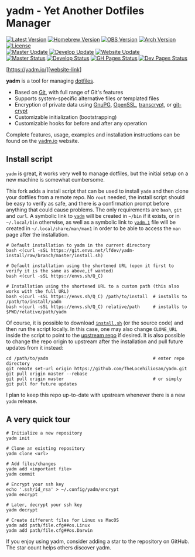 # yadm - Yet Another Dotfiles Manager

[![Latest Version][releases-badge]][releases-link]
[![Homebrew Version][homebrew-badge]][homebrew-link]
[![OBS Version][obs-badge]][obs-link]
[![Arch Version][arch-badge]][arch-link]
[![License][license-badge]][license-link]<br />
[![Master Update][master-date]][master-commits]
[![Develop Update][develop-date]][develop-commits]
[![Website Update][website-date]][website-commits]<br />
[![Master Status][master-badge]][workflow-master]
[![Develop Status][develop-badge]][workflow-develop]
[![GH Pages Status][gh-pages-badge]][workflow-gh-pages]
[![Dev Pages Status][dev-pages-badge]][workflow-dev-pages]

[https://yadm.io/][website-link]

**yadm** is a tool for managing [dotfiles][].

* Based on [Git][], with full range of Git's features
* Supports system-specific alternative files or templated files
* Encryption of private data using [GnuPG][], [OpenSSL][], [transcrypt][], or
  [git-crypt][]
* Customizable initialization (bootstrapping)
* Customizable hooks for before and after any operation

Complete features, usage, examples and installation instructions can be found on
the [yadm.io][website-link] website.

## Install script

`yadm` is great, it works very well to manage dotfiles, but the initial setup on a new machine is somewhat cumbersome.

This fork adds a install script that can be used to install `yadm` and then clone your dotfiles from a remote repo. No `root` needed, the install script should be easy to verify as safe, and there is a confirmation prompt before anything that could cause problems. The only requirements are `bash`, `git` and `curl`. A symbolic link to [`yadm`](yadm) will be created in `~/bin` if it exists, or in `~/.local/bin` otherwise, as well as a symbolic link to [`yadm.1`](yadm.md) file will be created in `~/.local/share/man/man1` in order to be able to access the `man` page after the installation.

    # Default installation to yadm in the current directory
    bash <(curl -sSL https://git.envs.net/lfdev/yadm-install/raw/branch/master/install.sh)

    # Default installation using the shortened URL (open it first to verify it is the same as above,if wanted)
    bash <(curl -sSL https://envs.sh/Q_C)

    # Installation using the shortened URL to a custom path (this also works with the full URL)
    bash <(curl -sSL https://envs.sh/Q_C) /path/to/install  # installs to /path/to/install/yadm
    bash <(curl -sSL https://envs.sh/Q_C) relative/path     # installs to $PWD/relative/path/yadm

Of course, it is possible to download [`install.sh`](install.sh) (or the source code) and then run the script locally. In this case, one may also change `CLONE_URL` inside the script to point to the [upstream repo][] if desired. It is also possible to change the repo origin to upstream after the installation and pull future updates from it instead:

    cd /path/to/yadm                                        # enter repo directory
    git remote set-url origin https://github.com/TheLocehiliosan/yadm.git
    git pull origin master --rebase
    git pull origin master                                  # or simply git pull for future updates

I plan to keep this repo up-to-date with upstream whenever there is a new `yadm` release.

## A very quick tour

    # Initialize a new repository
    yadm init

    # Clone an existing repository
    yadm clone <url>

    # Add files/changes
    yadm add <important file>
    yadm commit

    # Encrypt your ssh key
    echo '.ssh/id_rsa' > ~/.config/yadm/encrypt
    yadm encrypt

    # Later, decrypt your ssh key
    yadm decrypt

    # Create different files for Linux vs MacOS
    yadm add path/file.cfg##os.Linux
    yadm add path/file.cfg##os.Darwin

If you enjoy using yadm, consider adding a star to the repository on GitHub.
The star count helps others discover yadm.

[Git]: https://git-scm.com/
[GnuPG]: https://gnupg.org/
[OpenSSL]: https://www.openssl.org/
[arch-badge]: https://img.shields.io/archlinux/v/extra/any/yadm
[arch-link]: https://archlinux.org/packages/extra/any/yadm/
[dev-pages-badge]: https://img.shields.io/github/actions/workflow/status/TheLocehiliosan/yadm/test.yml?branch=dev-pages
[develop-badge]: https://img.shields.io/github/actions/workflow/status/TheLocehiliosan/yadm/test.yml?branch=develop
[develop-commits]: https://github.com/TheLocehiliosan/yadm/commits/develop
[develop-date]: https://img.shields.io/github/last-commit/TheLocehiliosan/yadm/develop.svg?label=develop
[dotfiles]: https://en.wikipedia.org/wiki/Hidden_file_and_hidden_directory
[gh-pages-badge]: https://img.shields.io/github/actions/workflow/status/TheLocehiliosan/yadm/test.yml?branch=gh-pages
[git-crypt]: https://github.com/AGWA/git-crypt
[homebrew-badge]: https://img.shields.io/homebrew/v/yadm.svg
[homebrew-link]: https://formulae.brew.sh/formula/yadm
[license-badge]: https://img.shields.io/github/license/TheLocehiliosan/yadm.svg
[license-link]: https://github.com/TheLocehiliosan/yadm/blob/master/LICENSE
[master-badge]: https://img.shields.io/github/actions/workflow/status/TheLocehiliosan/yadm/test.yml?branch=master
[master-commits]: https://github.com/TheLocehiliosan/yadm/commits/master
[master-date]: https://img.shields.io/github/last-commit/TheLocehiliosan/yadm/master.svg?label=master
[obs-badge]: https://img.shields.io/badge/OBS-v3.2.2-blue
[obs-link]: https://software.opensuse.org//download.html?project=home%3ATheLocehiliosan%3Ayadm&package=yadm
[releases-badge]: https://img.shields.io/github/tag/TheLocehiliosan/yadm.svg?label=latest+release
[releases-link]: https://github.com/TheLocehiliosan/yadm/releases
[upstream repo]: https://github.com/TheLocehiliosan/yadm.git
[transcrypt]: https://github.com/elasticdog/transcrypt
[travis-ci]: https://travis-ci.com/TheLocehiliosan/yadm/branches
[website-commits]: https://github.com/TheLocehiliosan/yadm/commits/gh-pages
[website-date]: https://img.shields.io/github/last-commit/TheLocehiliosan/yadm/gh-pages.svg?label=website
[website-link]: https://yadm.io/
[workflow-dev-pages]: https://github.com/thelocehiliosan/yadm/actions?query=workflow%3a%22test+site%22+branch%3adev-pages
[workflow-develop]: https://github.com/TheLocehiliosan/yadm/actions?query=workflow%3ATests+branch%3Adevelop
[workflow-gh-pages]: https://github.com/thelocehiliosan/yadm/actions?query=workflow%3a%22test+site%22+branch%3agh-pages
[workflow-master]: https://github.com/TheLocehiliosan/yadm/actions?query=workflow%3ATests+branch%3Amaster
